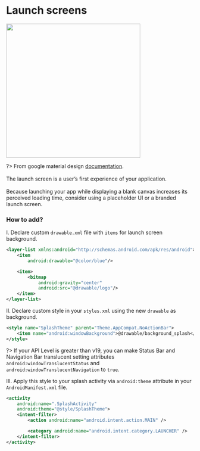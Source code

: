 # Launch screens

<img src="/images/splash.gif" width="360"/>

?> From google material design [documentation](https://material.io/guidelines/patterns/launch-screens.html).
<br>
<br>The launch screen is a user’s first experience of your application.
<br>
<br>Because launching your app while displaying a blank canvas increases its perceived loading time, consider using a placeholder UI or a branded launch screen.

### How to add?

I. Declare custom `drawable.xml` file with `items` for launch screen background.

```xml
<layer-list xmlns:android="http://schemas.android.com/apk/res/android">
    <item
        android:drawable="@color/blue"/>

    <item>
        <bitmap
            android:gravity="center"
            android:src="@drawable/logo"/>
    </item>
</layer-list>
```

II. Declare custom style in your `styles.xml` using the new `drawable` as background.

```xml
<style name="SplashTheme" parent="Theme.AppCompat.NoActionBar">
    <item name="android:windowBackground">@drawable/background_splash</item>
</style>
```
?> If your API Level is greater than v19, you can make Status Bar and Navigation Bar translucent setting attributes `android:windowTranslucentStatus` and `android:windowTranslucentNavigation` to `true`.

III. Apply this style to your splash activity via `android:theme` attribute in your `AndroidManifest.xml` file.

```xml
<activity
    android:name=".SplashActivity"
    android:theme="@style/SplashTheme">
    <intent-filter>
        <action android:name="android.intent.action.MAIN" />

        <category android:name="android.intent.category.LAUNCHER" />
    </intent-filter>
</activity>
```
